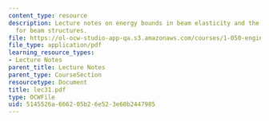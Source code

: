 ```yaml
---
content_type: resource
description: Lecture notes on energy bounds in beam elasticity and the stress method
  for beam structures.
file: https://ol-ocw-studio-app-qa.s3.amazonaws.com/courses/1-050-engineering-mechanics-i-fall-2007/5145526a666205b26e523e60b2447985_lec31.pdf
file_type: application/pdf
learning_resource_types:
- Lecture Notes
parent_title: Lecture Notes
parent_type: CourseSection
resourcetype: Document
title: lec31.pdf
type: OCWFile
uid: 5145526a-6662-05b2-6e52-3e60b2447985
---
```

